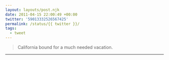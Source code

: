 ```yaml
---
layout: layouts/post.njk
date: 2011-04-15 22:00:49 +00:00
twitter: '59013332526567425'
permalink: /status/{{ twitter }}/
tags: 
  - tweet
---
```


> California bound for a much needed vacation.

---
